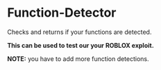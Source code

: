 # Function-Detector

Checks and returns if your functions are detected.

**This can be used to test our your ROBLOX exploit.**

**NOTE:** you have to add more function detections.
